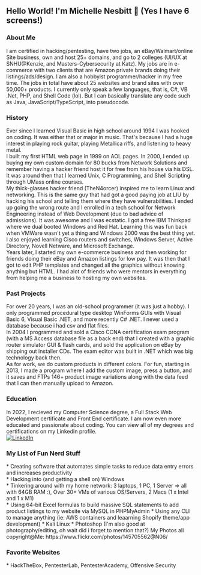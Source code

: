 <h2 dir="auto">
<a id="user-content-hello-there-im-michelle-nesbitt-" class="anchor" aria-hidden="true" href="#hello-there-im-michelle-nesbitt-">
</a>Hello World! I'm Michelle Nesbitt <g-emoji class="g-emoji" alias="wave" fallback-src="https://github.githubassets.com/images/icons/emoji/unicode/1f44b.png">👋</g-emoji> (Yes I have 6 screens!)
</h2>

<h3>About Me</h3>
I am certified in hacking/pentesting, have two jobs, an eBay/Walmart/online Site business, own and host 25+ domains, and go to 2 colleges (UI/UX at SNHU@Kenzie, and Masters-Cybersecurity at Katz). My jobs are in e-commerce with two clients that are Amazon private brands doing their listings/ads/design. I am also a hobbyist programmer/hacker in my free time. The jobs in total have about 25 websites and brand sites with over 50,000+ products. I currently only speak a few languages, that is, C#, VB .Net, PHP, and Shell Code (lol). But I can basically translate any code such as Java, JavaScript/TypeScript, into pseudocode.
  
<h3>History</h3>
<p>Ever since I learned Visual Basic in high school around 1994 I was hooked on coding. It was either that or major in music. That's because I had a huge interest in playing rock guitar, playing Metallica riffs, and listening to heavy metal. 
<br>
I built my first HTML web page in 1999 on AOL pages. In 2000, I ended up buying my own custom domain for 80 bucks from Network Solutions and remember having a hacker friend host it for free from his house via his DSL. It was around then that I learned Unix, C Programming, and Shell Scripting through UMass online courses.  
<br>
My thick-glasses hacker friend (TheN4orcer) inspired me to learn Linux and networking. This is the same guy that had got a good paying job at LIU by hacking his school and telling them where they have vulnerabilities. I ended up going the wrong route and I enrolled in a tech school for Network Engineering instead of Web Development (due to bad advice of admissions). It was awesome and I was ecstatic. I got a free IBM Thinkpad where we dual booted Windows and Red Hat. Learning this was fun back when VMWare wasn't yet a thing and Windows 2000 was the best thing yet. I also enjoyed learning Cisco routers and switches, Windows Server, Active Directory, Novell Netware, and Microsoft Exchange.
<br>
Years later, I started my own e-commerce business and then working for friends doing their eBay and Amazon listings for low pay. It was then that I got to edit PHP templates and changed all the graphics without knowing anything but HTML. I had alot of friends who were mentors in everything from helping me a business to hosting my own websites.
<h3>Past Projects</h3>
For over 20 years, I was an old-school programmer (it was just a hobby). I only programmed procedural type desktop WinForms GUIs with Visual Basic 6, Visual Basic .NET, and more recently C# .NET. I never used a database because i had csv and flat files.
<br>
In 2004 I programmed and sold a Cisco CCNA certification exam program (with a MS Access database file as a back end) that I created with a graphic router simulator GUI & flash cards, and sold the application on eBay by shipping out installer CDs. The exam editor was built in .NET which was big technology back then.
<br>
As for work, we do custom products in different colors. For fun, starting in 2013, I made a program where I add the custom image, press a button, and it saves and FTPs 146+ product image variations along with the data feed that I can then manually upload to Amazon.
<br>
<h3>Education</h3>
In 2022, I recieved my Computer Science degree, a Full Stack Web Development certificate and Front End certificate. I am now even more educated and passionate about coding. You can view all of my degrees and certifications on my LinkedIn profile.
<br>
<a href="https://www.linkedin.com/in/m1-sh3ll/" rel="nofollow">
<img src="https://camo.githubusercontent.com/a80d00f23720d0bc9f55481cfcd77ab79e141606829cf16ec43f8cacc7741e46/68747470733a2f2f696d672e736869656c64732e696f2f62616467652f4c696e6b6564496e2d3030373742353f7374796c653d666f722d7468652d6261646765266c6f676f3d6c696e6b6564696e266c6f676f436f6c6f723d7768697465" alt="LinkedIn" data-canonical-src="https://img.shields.io/badge/LinkedIn-0077B5?style=for-the-badge&amp;logo=linkedin&amp;logoColor=white" style="max-width: 100%;">
</a>
<br>


<h3>My List of Fun Nerd Stuff</h3>
* Creating software that automates simple tasks to reduce data entry errors and increases productivity<br>
* Hacking into (and getting a shell on) Windows<br>
* Tinkering around with my home network: 3 laptops, 1 PC, 1 Server => all with 64GB RAM :), Over 30+ VMs of various OS/Servers, 2 Macs (1 x Intel and 1 x M1)<br>
* Using 64-bit Excel formulas to build massive SQL statements to add product listings to my website via MySQL in PHPMyAdmin
* Using any CLI to manage anything (ie: AWS containers and leaarning Shopify theme/app development)
* Kali Linux
* Photoshop (I'm also good at photography/editing, oh wait did i forget to mention that?) 
My Photos all copyright@Me: https://www.flickr.com/photos/145705562@N06/

<h3>Favorite Websites</h3>
* HackTheBox, PentesterLab, PentesterAcademy, Offensive Security
  
